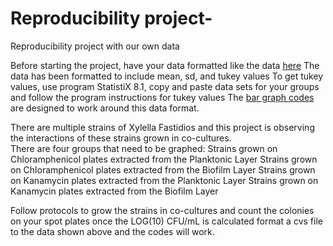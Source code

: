 # Reproducibility project-
Reproducibility project with our own data 

Before starting the project, have your data formatted like the data [here](https://github.com/rfb-alfonzo/Reproducibility-Workflow/tree/main/Data)
The data has been formatted to include mean, sd, and tukey values
To get tukey values, use program StatistiX 8.1, copy and paste data sets for your groups and follow the program instructions for tukey values
The [bar graph codes](https://github.com/rfb-alfonzo/Reproducibility-Workflow/tree/main/Codes) are designed to work around this data format.

There are multiple strains of Xylella Fastidios and this project is observing the interactions of these strains grown in co-cultures.  
There are four groups that need to be graphed:
    Strains grown on Chloramphenicol plates extracted from the Planktonic Layer
    Strains grown on Chloramphenicol plates extracted from the Biofilm Layer
    Strains grown on Kanamycin plates extracted from the Planktonic Layer 
    Strains grown on Kanamycin plates extracted from the Biofilm Layer
    
    
Follow protocols to grow the strains in co-cultures and count the colonies on your spot plates
once the LOG(10) CFU/mL is calculated format a cvs file to the data shown above and the codes will work.  
